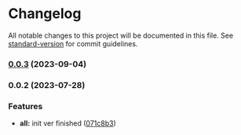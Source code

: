 # Changelog

All notable changes to this project will be documented in this file. See [standard-version](https://github.com/conventional-changelog/standard-version) for commit guidelines.

### [0.0.3](https://git.wcgmarkets.com/Alice_Chou/thsj-api/compare/v0.0.2...v0.0.3) (2023-09-04)

### 0.0.2 (2023-07-28)


### Features

* **all:** init ver finished ([071c8b3](https://git.wcgmarkets.com/Alice_Chou/thsj-api/commit/071c8b3021639dccb43a777a990416d5f9274ddc))
